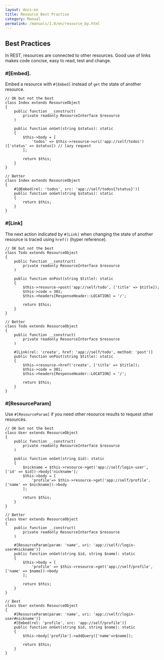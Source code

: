```yaml
---
layout: docs-en
title: Resource Best Practise
category: Manual
permalink: /manuals/1.0/en/resource_bp.html
---
```


## Best Practices

In REST, resources are connected to other resources. Good use of links makes code concise, easy to read, test and change.

### #[Embed].

Embed a resource with `#[Embed]` instead of `get` the state of another resource.

```php?start_inline
// OK but not the best
class Index extends ResourceObject
{
    public function __construct(
        private readonly ResourceInterface $resource
    )

    public function onGet(string $status): static
    {
        $this->body = [
            'todos' => $this->resource->uri('app://self/todos')(['status' => $status]) // lazy request
        ];

        return $this;
    }
}

// Better
class Index extends ResourceObject
{
    #[@Embed(rel: 'todos', src: 'app://self/todos{?status}')]
    public function onGet(string $status): static
    {
        return $this;
    }
}
```

### #[Link]

The next action indicated by `#[Link]` when changing the state of another resource is traced using `href()` (hyper reference).

```php?start_inline
// OK but not the best
class Todo extends ResourceObject
{
    public function __construct(
        private readonly ResourceInterface $resource
    )

    public function onPost(string $title): static
    {
        $this->resource->post('app://self/todo', ['title' => $title]);
        $this->code = 301;
        $this->headers[ResponseHeader::LOCATION] = '/';

        return $this;
    }
}

// Better
class Todo extends ResourceObject
{
    public function __construct(
        private readonly ResourceInterface $resource
    )

    #[Link(rel: 'create', href: 'app://self/todo', method: 'post')]
    public function onPost(string $title): static
    {
        $this->resource->href('create', ['title' => $title]);
        $this->code = 301;
        $this->headers[ResponseHeader::LOCATION] = '/';

        return $this;
    }
}
```

### #[ResourceParam]

Use `#[ResourceParam]` if you need other resource results to request other resources.

```php?start_inline
// OK but not the best
class User extends ResourceObject
{
    public function __construct(
        private readonly ResourceInterface $resource
    )

    public function onGet(string $id): static
    {
        $nickname = $this->resource->get('app://self/login-user', ['id' => $id])->body['nickname'];
        $this->body = [
            'profile'=> $this->resource->get('app://self/profile', ['name' => $nickname])->body
        ];

        return $this;
    }
}

// Better
class User extends ResourceObject
{
    public function __construct(
        private readonly ResourceInterface $resource
    )

    #[ResourceParam(param: 'name', uri: 'app://self//login-user#nickname')]
    public function onGet(string $id, string $name): static
    {
        $this->body = [
            'profile' => $this->resource->get('app://self/profile', ['name' => $name])->body
        ];

        return $this;
    }
}

// Best
class User extends ResourceObject
{
    #[ResourceParam(param: 'name', uri: 'app://self//login-user#nickname')]
    #[Embed(rel: 'profile', src: 'app://self/profile')]
    public function onGet(string $id, string $name): static
    {
        $this->body['profile']->addQuery(['name'=>$name]);

        return $this;
    }
}
```
